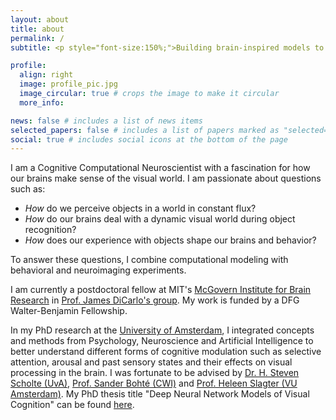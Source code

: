 ```yaml
---
layout: about
title: about
permalink: /
subtitle: <p style="font-size:150%;">Building brain-inspired models to understand visual cognition.</p>

profile:
  align: right
  image: profile_pic.jpg
  image_circular: true # crops the image to make it circular
  more_info: 

news: false # includes a list of news items
selected_papers: false # includes a list of papers marked as "selected={true}"
social: true # includes social icons at the bottom of the page
---
```


I am a Cognitive Computational Neuroscientist with a fascination for how our brains make sense of the visual world. 
I am passionate about questions such as: 
- *How* do we perceive objects in a world in constant flux? 
- *How* do our brains deal with a dynamic visual world during object recognition? 
- *How* does our experience with objects shape our brains and behavior?

To answer these questions, I combine computational modeling with behavioral and neuroimaging experiments.

I am currently a postdoctoral fellow at MIT's [McGovern Institute for Brain Research](https://mcgovern.mit.edu/) in [Prof. James DiCarlo's group](https://dicarlolab.mit.edu/).
My work is funded by a DFG Walter-Benjamin Fellowship.

In my PhD research at the [University of Amsterdam](https://psyres.uva.nl/content/research-groups/programme-group-brain-and-cognition/programme-group-brain-and-cognition.html), I integrated concepts and methods from Psychology, Neuroscience and Artificial Intelligence to better understand different forms of cognitive modulation such as selective attention, arousal and past sensory states and their effects on visual processing in the brain. I was fortunate to be advised by [Dr. H. Steven Scholte (UvA)](https://www.uva.nl/en/profile/s/c/h.s.scholte/h.s.scholte.html), [Prof. Sander Bohté (CWI)](https://homepages.cwi.nl/~sbohte/) and [Prof. Heleen Slagter (VU Amsterdam)](https://www.heleenslagter.com/). My PhD thesis title "Deep Neural Network Models of Visual Cognition" can be found [here](https://dare.uva.nl/search?identifier=4f39681f-920d-4334-9bcf-f5d2b6ec1322).

